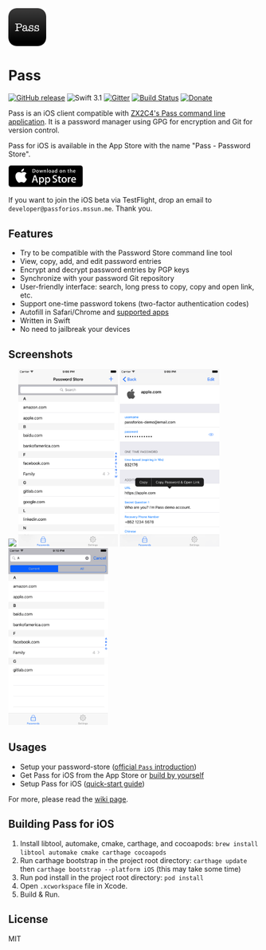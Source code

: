 <img src="icon/icon_round.png" width="76"/>

# Pass
[![GitHub release](https://img.shields.io/github/release/mssun/passforios.svg)](https://github.com/mssun/passforios/releases)
![Swift 3.1](https://img.shields.io/badge/Swift-4.0-orange.svg)
[![Gitter](https://img.shields.io/gitter/room/nwjs/nw.js.svg)](https://gitter.im/passforios/passforios)
[![Build Status](https://travis-ci.org/mssun/passforios.svg?branch=develop)](https://travis-ci.org/mssun/passforios)
[![Donate](https://img.shields.io/badge/paypal-donate-blue.svg)](https://www.paypal.me/mssun)

Pass is an iOS client compatible with [ZX2C4's Pass command line application](http://www.passwordstore.org/).
It is a password manager using GPG for encryption and Git for version control.

Pass for iOS is available in the App Store with the name "Pass - Password Store".

<p>
<a href="https://itunes.apple.com/us/app/pass-password-store/id1205820573?mt=8"><img alt="Download on the App Store" src="badge/app_store_badge.svg" width="150"/></a>
</p>

If you want to join the iOS beta via TestFlight, drop an email to `developer@passforios.mssun.me`. Thank you.

## Features

- Try to be compatible with the Password Store command line tool
- View, copy, add, and edit password entries
- Encrypt and decrypt password entries by PGP keys
- Synchronize with your password Git repository
- User-friendly interface: search, long press to copy, copy and open link, etc.
- Support one-time password tokens (two-factor authentication codes)
- Autofill in Safari/Chrome and [supported apps](https://github.com/agilebits/onepassword-app-extension)
- Written in Swift
- No need to jailbreak your devices

## Screenshots

<p>
<img src="screenshot/preview.gif" width="200"/>
<img src="screenshot/screenshot1.png" width="200"/>
<img src="screenshot/screenshot2.png" width="200"/>
<img src="screenshot/screenshot3.png" width="200"/>
</p>

## Usages

- Setup your password-store ([official `Pass` introduction](https://www.passwordstore.org/))
- Get Pass for iOS from the App Store or [build by yourself](https://github.com/mssun/passforios/wiki/Building-Pass-for-iOS)
- Setup Pass for iOS ([quick-start guide](https://github.com/mssun/passforios/wiki#quick-start-guide-for-pass-for-ios))

For more, please read the [wiki page](https://github.com/mssun/pass-ios/wiki).

## Building Pass for iOS

1. Install libtool, automake, cmake, carthage, and cocoapods: `brew install libtool automake cmake carthage cocoapods`
2. Run carthage bootstrap in the project root directory: `carthage update ` then `carthage bootstrap --platform iOS` (this may take some time)
3. Run pod install in the project root directory: `pod install`
4. Open `.xcworkspace` file in Xcode.
5. Build & Run.

## License

MIT
